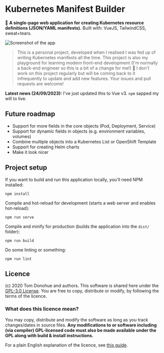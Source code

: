 # Kubernetes Manifest Builder

🔎 **A single-page web application for creating Kubernetes resource definitions (JSON/YAML manifests).** Built with: VueJS, TailwindCSS, sweat+tears.

![Screenshot of the app](screenshot.png)

> This is a personal project, developed when I realised I was fed up of writing Kubernetes manifests all the time. This project is also my playground for learning modern front-end development (I'm normally a back-end engineer so this is a bit of a change for me!) 👴 I don't work on this project regularly but will be coming back to it infrequently to update and add new features. Your issues and pull requests are welcome!

**Latest news (24/09/2023):** I've just updated this to Vue v3. `npm` sapped my will to live.

## Future roadmap

- Support for more fields in the core objects (Pod, Deployment, Service)
- Support for dynamic fields in objects (e.g. environment variables, volumes)
- Combine multiple objects into a Kubernetes List or OpenShift Template
- Support for creating Helm charts
- Make it look nicer

## Project setup

If you want to build and run this application locally, you'll need NPM installed:

```
npm install
```

Compile and hot-reload for development (starts a web server and enables hot-reload):

```
npm run serve
```

Compile and minify for production (builds the application into the `dist/` folder):

```
npm run build
```

Do some linting or something:

```
npm run lint
```

## Licence

(c) 2020 Tom Donohue and authors. This software is shared here under the [GPL-3.0 License](LICENSE). You are free to copy, distribute or modify, by following the terms of the licence.

### What does this licence mean?

You may copy, distribute and modify the software as long as you track changes/dates in source files. **Any modifications to or software including (via compiler) GPL-licensed code must also be made available under the GPL along with build & install instructions.**

For a plain English explanation of the licence, see [this guide](https://www.tldrlegal.com/license/gnu-general-public-license-v3-gpl-3).
